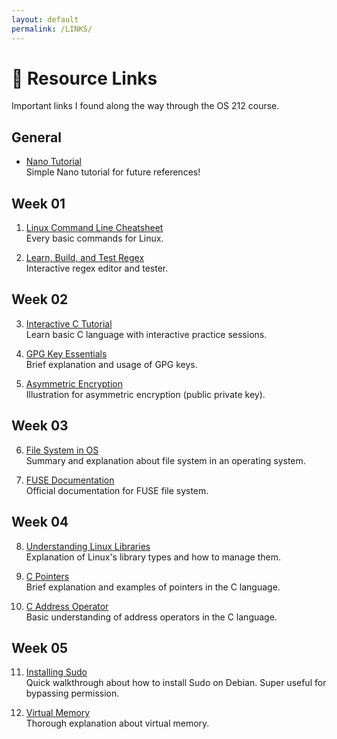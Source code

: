 ```yaml
---
layout: default
permalink: /LINKS/
---
```


# 🔗 Resource Links
Important links I found along the way through the OS 212 course.

## General
- [Nano Tutorial](https://www.howtogeek.com/howto/42980/the-beginners-guide-to-nano-the-linux-command-line-text-editor/)<br>
Simple Nano tutorial for future references!

## Week 01
1. [Linux Command Line Cheatsheet](https://cheatography.com/davechild/cheat-sheets/linux-command-line/)<br>
Every basic commands for Linux.

2. [Learn, Build, and Test Regex](https://regexr.com/)<br>
Interactive regex editor and tester.

## Week 02
3. [Interactive C Tutorial](https://www.learn-c.org/)<br>
Learn basic C language with interactive practice sessions.

4. [GPG Key Essentials](https://www.privex.io/articles/what-is-gpg/)<br>
Brief explanation and usage of GPG keys.

5. [Asymmetric Encryption](https://youtu.be/AQDCe585Lnc/)<br>
Illustration for asymmetric encryption (public private key).

## Week 03
6. [File System in OS](https://www.guru99.com/file-systems-operating-system.html/)<br>
Summary and explanation about file system in an operating system.

7. [FUSE Documentation](https://www.kernel.org/doc/html/latest/filesystems/fuse.html/)<br>
Official documentation for FUSE file system.

## Week 04
8. [Understanding Linux Libraries](https://www.tecmint.com/understanding-shared-libraries-in-linux/)<br>
Explanation of Linux's library types and how to manage them.

9. [C Pointers](https://www.programiz.com/c-programming/c-pointers/)<br>
Brief explanation and examples of pointers in the C language.

10. [C Address Operator](https://www.educba.com/address-operator-in-c/)<br>
Basic understanding of address operators in the C language.

## Week 05
11. [Installing Sudo](https://milq.github.io/enable-sudo-user-account-debian/)<br>
Quick walkthrough about how to install Sudo on Debian. Super useful for bypassing permission.

12. [Virtual Memory](https://searchstorage.techtarget.com/definition/virtual-memory)<br>
Thorough explanation about virtual memory.
